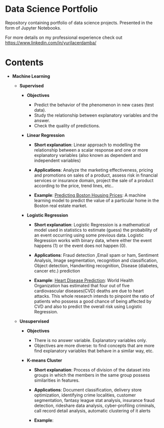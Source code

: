 # Data Science Portfolio

Repository containing portfolio of data science projects. Presented in the form of Jupyter Notebooks.

For more details on my professional experience check out https://www.linkedin.com/in/yurilacerdamba/

# Contents

* **Machine Learning**

  * **Supervised**
    * **Objectives**
      * Predict the behavior of the phenomenon in new cases (test data).
      * Study the relationship between explanatory variables and the answer.
      * Check the quality of predictions.

    * **Linear Regression**
  
      * **Short explanation**: Linear approach to modelling the relationship between a scalar response and one or more explanatory variables (also known as dependent and independent   variables)
    
      * **Applications**: Analyze the marketing effectiveness, pricing and promotions on sales of a product, assess risk in financial services or insurance domain, project the sale of a product according to the price, trend lines, etc..
    
      * **Example**: [Predicting Boston Housing Prices](https://pages.github.com/): A machine learning model to predict the value of a particular home in the Boston real estate market.

    * **Logistic Regression**
  
      * **Short explanation**: Logistic Regression is a mathematical model used in statistics to estimate (guess) the probability of an event occurring using some previous data. Logistic Regression works with binary data, where either the event happens (1) or the event does not happen (0).
    
      * **Applications**: Fraud detection ,Email spam or ham, Sentiment Analysis, Image segmentation, recognition and classification, Object detection, Handwriting recognition, Disease (diabetes, cancer etc.) prediction
    
      * **Example**: [Heart Disease Prediction](https://pages.github.com/): World Health Organization has estimated that four out of five cardiovascular diseases(CVD) deaths are due to heart attacks. This whole research intends to pinpoint the ratio of patients who possess a good chance of being affected by CVD and also to predict the overall risk using Logistic Regression.

      
   * **Unsupervised**
     * **Objectives**
       * There is no answer variable. Explanatory variables only.
       * Objectives are more diverse: to find concepts that are more find explanatory variables that behave in a similar way, etc.
       
     * **K-means Cluster**
  
       * **Short explanation**: Process of division of the dataset into groups in which the members in the same group possess similarities in features. 
    
       * **Applications**: Document classification, delivery store optimization, identifying crime localities, customer segmentation, fantasy league stat analysis, insurance fraud detection, rideshare data analysis, cyber-profiling criminals, call record detail analysis, automatic clustering of it alerts
    
       * **Example**: 
   
  
   
